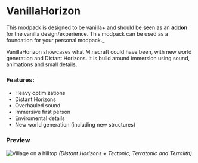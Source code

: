 # VanillaHorizon
This modpack is designed to be vanilla+ and should be seen as an **addon** for the vanilla design/experience. This modpack can be used as a foundation for your personal modpack._

VanillaHorizon showcases what Minecraft could have been, with new world generation and Distant Horizons. It is build around immersion using sound, animations and small details.

### Features:
- Heavy optimizations
- Distant Horizons
- Overhauled sound
- Immersive first person
- Enviromental details
- New world generation (including new structures)

### Preview
![Village on a hilltop](https://cdn.modrinth.com/data/cached_images/ea99c451f55fb1eaebff995784b6e477373d0725.webp)
_(Distant Horizons + Tectonic, Terratonic and Terralith)_
